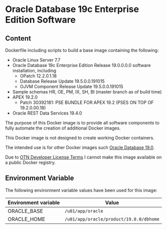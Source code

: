 # Oracle Database 19c Enterprise Edition Software

## Content

Dockerfile including scripts to build a base image containing the following:

* Oracle Linux Server 7.7
* Oracle Database 19c Enterprise Edition Release 19.0.0.0.0 software installation, including
  * OPatch 12.2.0.1.18
  * Database Release Update 19.5.0.0.191015
  * OJVM Component Release Update 19.5.0.0.191015
* Sample schemas HR, OE, PM, IX, SH, BI (master branch as of build time)
* APEX 19.2.0 
  * Patch 30392181: PSE BUNDLE FOR APEX 19.2 (PSES ON TOP OF 19.2.0.00.18)
* Oracle REST Data Services 19.4.0

The purpose of this Docker image is to provide all software components to fully automate the creation of additional Docker images.

This Docker image is not designed to create working Docker containers.

The intended use is for other Docker images such [Oracle Database 19.0](https://github.com/PhilippSalvisberg/docker-odb/blob/master/OracleDatabase/19.0).

Due to [OTN Developer License Terms](http://www.oracle.com/technetwork/licenses/standard-license-152015.html) I cannot make this image available on a public Docker registry.

## Environment Variable

The following environment variable values have been used for this image:

Environment variable | Value
-------------------- | -------------
ORACLE_BASE | ```/u01/app/oracle```
ORACLE_HOME | ```/u01/app/oracle/product/19.0.0/dbhome```
